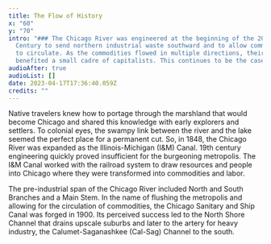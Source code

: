 ```yaml
---
title: The Flow of History
x: "60"
y: "70"
intro: "### The Chicago River was engineered at the beginning of the 20th
  Century to send northern industrial waste southward and to allow commodities
  to circulate. As the commodities flowed in multiple directions, their movement
  benefited a small cadre of capitalists. This continues to be the case."
audioAfter: true
audioList: []
date: 2023-04-17T17:36:40.059Z
credits: ""
---
```

Native travelers knew how to portage through the marshland that would become Chicago and shared this knowledge with early explorers and settlers. To colonial eyes, the swampy link between the river and the lake seemed the perfect place for a permanent cut. So, in 1848, the Chicago River was expanded as the Illinois-Michigan (I&M) Canal. 19th century engineering quickly proved insufficient for the burgeoning metropolis. The I&M Canal worked with the railroad system to draw resources and people into Chicago where they were transformed into commodities and labor. 

The pre-industrial span of the Chicago River included North and South Branches and a Main Stem. In the name of flushing the metropolis and allowing for the circulation of commodities, the Chicago Sanitary and Ship Canal was forged in 1900. Its perceived success led to the North Shore Channel that drains upscale suburbs and later to the artery for heavy industry, the Calumet-Saganashkee (Cal-Sag) Channel to the south.
